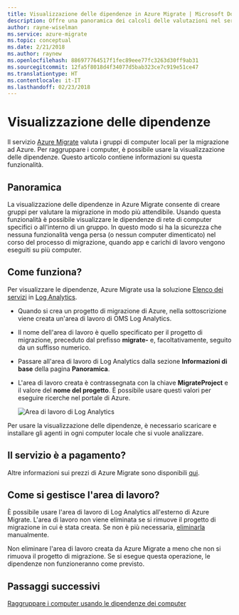 ```yaml
---
title: Visualizzazione delle dipendenze in Azure Migrate | Microsoft Docs
description: Offre una panoramica dei calcoli delle valutazioni nel servizio Azure Migrate.
author: rayne-wiselman
ms.service: azure-migrate
ms.topic: conceptual
ms.date: 2/21/2018
ms.author: raynew
ms.openlocfilehash: 886977764517f1fec89eee77fc3263d30ff9ab31
ms.sourcegitcommit: 12fa5f8018d4f34077d5bab323ce7c919e51ce47
ms.translationtype: HT
ms.contentlocale: it-IT
ms.lasthandoff: 02/23/2018
---
```

# <a name="dependency-visualization"></a>Visualizzazione delle dipendenze

Il servizio [Azure Migrate](migrate-overview.md) valuta i gruppi di computer locali per la migrazione ad Azure. Per raggruppare i computer, è possibile usare la visualizzazione delle dipendenze. Questo articolo contiene informazioni su questa funzionalità.


## <a name="overview"></a>Panoramica

La visualizzazione delle dipendenze in Azure Migrate consente di creare gruppi per valutare la migrazione in modo più attendibile. Usando questa funzionalità è possibile visualizzare le dipendenze di rete di computer specifici o all'interno di un gruppo. In questo modo si ha la sicurezza che nessuna funzionalità venga persa (o nessun computer dimenticato) nel corso del processo di migrazione, quando app e carichi di lavoro vengono eseguiti su più computer.  

## <a name="how-does-it-work"></a>Come funziona?

Per visualizzare le dipendenze, Azure Migrate usa la soluzione [Elenco dei servizi](../operations-management-suite/operations-management-suite-service-map.md) in [Log Analytics](../log-analytics/log-analytics-overview.md).
- Quando si crea un progetto di migrazione di Azure, nella sottoscrizione viene creata un'area di lavoro di OMS Log Analytics.
- Il nome dell'area di lavoro è quello specificato per il progetto di migrazione, preceduto dal prefisso **migrate-** e, facoltativamente, seguito da un suffisso numerico. 
- Passare all'area di lavoro di Log Analytics dalla sezione **Informazioni di base** della pagina **Panoramica**.
- L'area di lavoro creata è contrassegnata con la chiave **MigrateProject** e il valore del **nome del progetto**. È possibile usare questi valori per eseguire ricerche nel portale di Azure.  

    ![Area di lavoro di Log Analytics](./media/concepts-dependency-visualization/oms-workspace.png)

Per usare la visualizzazione delle dipendenze, è necessario scaricare e installare gli agenti in ogni computer locale che si vuole analizzare.  

## <a name="do-i-need-to-pay-for-it"></a>Il servizio è a pagamento?

Altre informazioni sui prezzi di Azure Migrate sono disponibili [qui](https://azure.microsoft.com/pricing/details/azure-migrate/). 

## <a name="how-do-i-manage-the-workspace"></a>Come si gestisce l'area di lavoro?

È possibile usare l'area di lavoro di Log Analytics all'esterno di Azure Migrate. L'area di lavoro non viene eliminata se si rimuove il progetto di migrazione in cui è stata creata. Se non è più necessaria, [eliminarla](../log-analytics/log-analytics-manage-access.md) manualmente.

Non eliminare l'area di lavoro creata da Azure Migrate a meno che non si rimuova il progetto di migrazione. Se si esegue questa operazione, le dipendenze non funzioneranno come previsto.

## <a name="next-steps"></a>Passaggi successivi

[Raggruppare i computer usando le dipendenze dei computer](how-to-create-group-machine-dependencies.md)